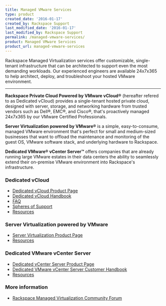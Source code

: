 ```yaml
---
title: Managed VMware Services
type: product
created_date: '2016-01-17'
created_by: Rackspace Support
last_modified_date: '2016-01-17'
last_modified_by: Rackspace Support
permalink: /managed-vmware-services/
product: Managed VMware Services
product_url: managed-vmware-services
---
```


<p class="lead" markdown="1">Rackspace Managed Virtualization services offer customizable, single-tenant infrastructure that can be architected to support even the most demanding workloads. Our experienced engineers are available 24x7x365 to help architect, deploy, and troubleshoot your hosted VMware environment.</p>

<hr />

**Rackspace Private Cloud Powered by VMware vCloud&reg;** (hereafter refered to as Dedicated vCloud) provides a single-tenant hosted private cloud, designed with server, storage, and networking hardware from trusted vendors such as Dell&reg;, EMC&reg;, and Cisco&reg;, that's proactively managed 24x7x365 by our VMware Certified Professionals.

**Server Virtualization powered by VMware&reg;** is a simple, easy-to-consume, managed VMware environment that's perfect for small and medium-sized businesses that want to offload the maintenance and monitoring of the guest OS, VMware software stack, and underlying hardware to Rackspace.

**Dedicated VMware&reg; vCenter Server&trade;** offers companies that are already running large VMware estates in their data centers the ability to seamlessly extend their on-premise VMware environment into Rackspace's infrastructure.

###  Dedicated vCloud

- [Dedicated vCloud Product Page](https://www.rackspace.com/managed-hosting/vmware/vmware-vcloud)
- [Dedicated vCloud Handbook](https://developer.rackspace.com/docs/managed-vmware-services/vcloud/v1.5/)
- [FAQ](/how-to/dedicated-vmware-vcloud-faq)
- [Spheres of Support](/how-to/dedicated-vmware-vcloud-support-coverage)
- [Resources](https://www.rackspace.com/managed-hosting/vmware/vmware-vcloud/resources)

###  Server Virtualization powered by VMware

- [Server Virtualization Product Page](https://www.rackspace.com/managed-hosting/vmware/server-virtualization)
- [Resources](https://www.rackspace.com/managed-hosting/vmware/server-virtualization/resources)

###  Dedicated VMware vCenter Server

- [Dedicated vCenter Server Product Page](https://www.rackspace.com/managed-hosting/vmware/dedicated-vcenter)
- [Dedicated VMware vCenter Server Customer Handbook](https://developer.rackspace.com/docs/managed-vmware-services/vcenter/)
- [Resources](https://www.rackspace.com/managed-hosting/vmware/dedicated-vcenter/resources)

###  More information

- [Rackspace Managed Virtualization Community Forum](https://community.rackspace.com/products/f/52)
